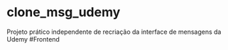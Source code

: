# clone_msg_udemy
Projeto prático independente de recriação da interface de mensagens da Udemy #Frontend
